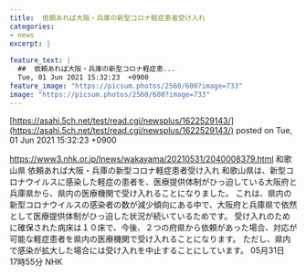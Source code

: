 ```yaml
---
title:  依頼あれば大阪・兵庫の新型コロナ軽症患者受け入れ  
categories:
- news
excerpt: |
  
feature_text: |
  ##  依頼あれば大阪・兵庫の新型コロナ軽症患...
  Tue, 01 Jun 2021 15:32:23  +0900
feature_image: "https://picsum.photos/2560/600?image=733"
image: "https://picsum.photos/2560/600?image=733"
---
```


[https://asahi.5ch.net/test/read.cgi/newsplus/1622529143/](https://asahi.5ch.net/test/read.cgi/newsplus/1622529143/)
posted on Tue, 01 Jun 2021 15:32:23  +0900

<!--more-->

https://www3.nhk.or.jp/lnews/wakayama/20210531/2040008379.html 和歌山県 依頼あれば大阪・兵庫の新型コロナ軽症患者受け入れ 和歌山県は、新型コロナウイルスに感染した軽症の患者を、医療提供体制がひっ迫している大阪府と兵庫県から、県内の医療機関で受け入れることになりました。 これは、県内の新型コロナウイルスの感染者の数が減少傾向にある中で、大阪府と兵庫県で依然として医療提供体制がひっ迫した状況が続いているためです。 受け入れのために確保された病床は１０床で、今後、２つの府県から依頼があった場合、対応が可能な軽症患者を県内の医療機関で受け入れることになります。 ただし、県内で感染が拡大した場合には受け入れを中止することにしています。 05月31日　17時55分 NHK
